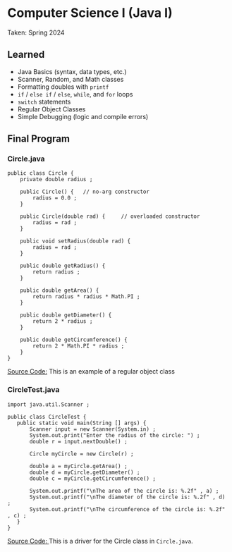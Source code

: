 # Computer Science I (Java I)
Taken: Spring 2024

## Learned
- Java Basics (syntax, data types, etc.)
- Scanner, Random, and Math classes
- Formatting doubles with `printf`
- `if` / `else if` / `else`, `while`, and `for` loops
- `switch` statements
- Regular Object Classes
- Simple Debugging (logic and compile errors)

## Final Program
### Circle.java
```
public class Circle {
	private double radius ;
	
	public Circle() { 	// no-arg constructor
		radius = 0.0 ;
	}
	
	public Circle(double rad) { 	// overloaded constructor
		radius = rad ;
	}
	
	public void setRadius(double rad) {
		radius = rad ;
	}
	
	public double getRadius() {
		return radius ;
	}
	
	public double getArea() {
		return radius * radius * Math.PI ;
	}
	
	public double getDiameter() {
		return 2 * radius ;
	}
	
	public double getCircumference() {
		return 2 * Math.PI * radius ;
	}
}
```
[Source Code:](https://github.com/sanicsquirtle420/olemiss-code/blob/main/111/Apr%202024/Circle.java)
 This is an example of a regular object class
 ### CircleTest.java
 ```
import java.util.Scanner ;

public class CircleTest {
	public static void main(String [] args) {
		Scanner input = new Scanner(System.in) ;
		System.out.print("Enter the radius of the circle: ") ;
		double r = input.nextDouble() ; 
		
		Circle myCircle = new Circle(r) ;
		
		double a = myCircle.getArea() ; 
		double d = myCircle.getDiameter() ;
		double c = myCircle.getCircumference() ;
		
		System.out.printf("\nThe area of the circle is: %.2f" , a) ;
		System.out.printf("\nThe diameter of the circle is: %.2f" , d) ;
		System.out.printf("\nThe circumference of the circle is: %.2f" , c) ;
	}
}
 ```
[Source Code: ](https://github.com/sanicsquirtle420/olemiss-code/blob/main/111/Apr%202024/CircleTest.java)
 This is a driver for the Circle class in `Circle.java`. 
